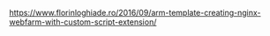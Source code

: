 https://www.florinloghiade.ro/2016/09/arm-template-creating-nginx-webfarm-with-custom-script-extension/
